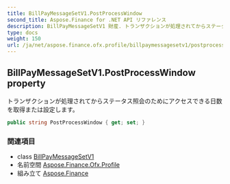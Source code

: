 ```yaml
---
title: BillPayMessageSetV1.PostProcessWindow
second_title: Aspose.Finance for .NET API リファレンス
description: BillPayMessageSetV1 財産. トランザクションが処理されてからステータス照会のためにアクセスできる日数を取得または設定します
type: docs
weight: 150
url: /ja/net/aspose.finance.ofx.profile/billpaymessagesetv1/postprocesswindow/
---
```

## BillPayMessageSetV1.PostProcessWindow property

トランザクションが処理されてからステータス照会のためにアクセスできる日数を取得または設定します。

```csharp
public string PostProcessWindow { get; set; }
```

### 関連項目

* class [BillPayMessageSetV1](../)
* 名前空間 [Aspose.Finance.Ofx.Profile](../../billpaymessagesetv1/)
* 組み立て [Aspose.Finance](../../../)


